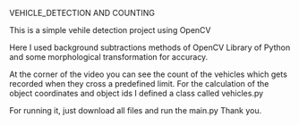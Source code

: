 VEHICLE_DETECTION AND COUNTING

This is a simple vehile detection project using OpenCV

Here I used background subtractions methods of OpenCV Library of Python and some morphological transformation for accuracy.


At the corner of the video you can see the count of the vehicles which gets recorded
when they cross a predefined limit. For the calculation of the object coordinates and object ids I defined a class called vehicles.py

For running it, just download all files and run the main.py
Thank you.
